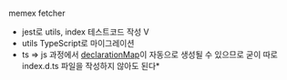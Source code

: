 memex fetcher

- jest로 utils, index 테스트코드 작성 V
- utils TypeScript로 마이그레이션
- ts => js 과정에서 [declarationMap](https://stackoverflow.com/questions/58459988/what-is-the-use-case-of-enabling-declaration-and-declarationmap-in-tsconfig-json)이 자동으로 생성될 수 있으므로 굳이 따로 index.d.ts 파일을 작성하지 않아도 된다*